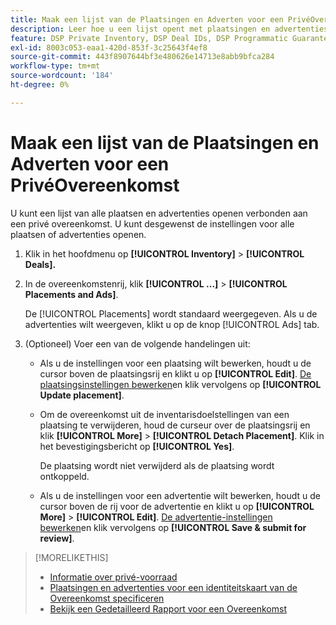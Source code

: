 ```yaml
---
title: Maak een lijst van de Plaatsingen en Adverten voor een PrivéOvereenkomst
description: Leer hoe u een lijst opent met plaatsingen en advertenties die bij een persoonlijke deal horen.
feature: DSP Private Inventory, DSP Deal IDs, DSP Programmatic Guaranteed Deals
exl-id: 8003c053-eaa1-420d-853f-3c25643f4ef8
source-git-commit: 443f8907644bf3e480626e14713e8abb9bfca284
workflow-type: tm+mt
source-wordcount: '184'
ht-degree: 0%

---
```


# Maak een lijst van de Plaatsingen en Adverten voor een PrivéOvereenkomst

U kunt een lijst van alle plaatsen en advertenties openen verbonden aan een privé overeenkomst. U kunt desgewenst de instellingen voor alle plaatsen of advertenties openen.

1. Klik in het hoofdmenu op **[!UICONTROL Inventory]** > **[!UICONTROL Deals].**

1. In de overeenkomstenrij, klik  **[!UICONTROL ...]** > **[!UICONTROL Placements and Ads]**.

   De [!UICONTROL Placements] wordt standaard weergegeven. Als u de advertenties wilt weergeven, klikt u op de knop [!UICONTROL Ads] tab.

1. (Optioneel) Voer een van de volgende handelingen uit:

   * Als u de instellingen voor een plaatsing wilt bewerken, houdt u de cursor boven de plaatsingsrij en klikt u op **[!UICONTROL Edit]**. [De plaatsingsinstellingen bewerken](/help/dsp/campaign-management/placements/placement-settings.md)en klik vervolgens op **[!UICONTROL Update placement]**.

   * Om de overeenkomst uit de inventarisdoelstellingen van een plaatsing te verwijderen, houd de curseur over de plaatsingsrij en klik **[!UICONTROL More]** > **[!UICONTROL Detach Placement]**. Klik in het bevestigingsbericht op **[!UICONTROL Yes]**.

      De plaatsing wordt niet verwijderd als de plaatsing wordt ontkoppeld.

   * Als u de instellingen voor een advertentie wilt bewerken, houdt u de cursor boven de rij voor de advertentie en klikt u op **[!UICONTROL More]** > **[!UICONTROL Edit]**. [De advertentie-instellingen bewerken](/help/dsp/campaign-management/ads/ad-edit.md)en klik vervolgens op **[!UICONTROL Save & submit for review]**.

>[!MORELIKETHIS]
>
>* [Informatie over privé-voorraad](private-inventory-about.md)
>* [Plaatsingen en advertenties voor een identiteitskaart van de Overeenkomst specificeren](deal-id-attach-placements.md)
>* [Bekijk een Gedetailleerd Rapport voor een Overeenkomst](deal-view-report.md)

